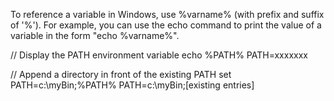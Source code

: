 To reference a variable in Windows, use %varname% (with prefix and suffix of '%'). For example, you can use the echo command to print the value of a variable in the form "echo %varname%".

// Display the PATH environment variable
echo %PATH%
PATH=xxxxxxx
   
// Append a directory in front of the existing PATH
set PATH=c:\myBin;%PATH%
PATH=c:\myBin;[existing entries]